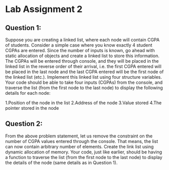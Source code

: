 # Lab Assignment 2
## Question 1:
Suppose you are creating a linked list, where each node will contain CGPA of students. Consider a simple case where you know exactly 4 student CGPAs are entered. Since the number of inputs is known, go ahead with static allocation of objects and create a linked list to store this information. The CGPAs will be entered through console, and they will be placed in the linked list in the reverse order of their arrival, i.e. the first CGPA entered will be placed in the last node and the last CGPA entered will be the first node of the linked list (etc.). Implement this linked list using four structure variables. Your code should be able to take four inputs (CGPAs) from the console, and traverse the list (from the first node to the last node) to display the following details for each node:

1.Position of the node in the list
2.Address of the node
3.Value stored
4.The pointer stored in the node

## Question 2:

From the above problem statement, let us remove the constraint on the number of CGPA values entered through the console. That means, the list can now contain arbitrary number of elements. Create the link list using dynamic allocation of memory. Your code, just like earlier, should be having a function to traverse the list (from the first node to the last node) to display the details of the node (same details as in Question 1).
